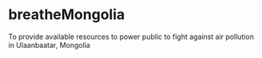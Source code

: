 # breatheMongolia
To provide available resources to power public to fight against air pollution in Ulaanbaatar, Mongolia
